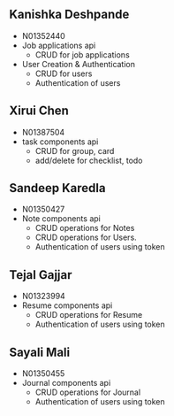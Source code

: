 ## Kanishka Deshpande

- N01352440
- Job applications api
    - CRUD for job applications
- User Creation & Authentication
    - CRUD for users
    - Authentication of users

## Xirui Chen

- N01387504
- task components api
  - CRUD for group, card
  - add/delete for checklist, todo

## Sandeep Karedla

- N01350427
- Note components api
  - CRUD operations for Notes
  - CRUD operations for Users.
  - Authentication of users using token

## Tejal Gajjar

- N01323994
- Resume components api
  - CRUD operations for Resume
  - Authentication of users using token

## Sayali Mali

- N01350455
- Journal components api
    - CRUD operations for Journal
    - Authentication of users using token

